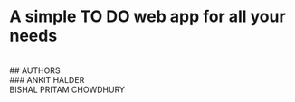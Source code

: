 # A simple TO DO web app for all your needs
<br>
## AUTHORS<br>
### ANKIT HALDER
<br>BISHAL PRITAM CHOWDHURY

